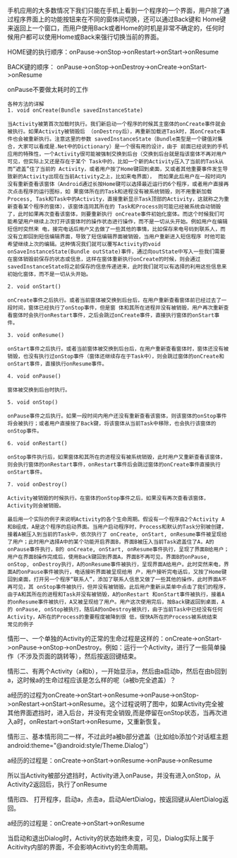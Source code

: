 

手机应用的大多数情况下我们只能在手机上看到一个程序的一个界面，用户除了通过程序界面上的功能按钮来在不同的窗体间切换，还可以通过Back键和 Home键来返回上一个窗口，而用户使用Back或者Home的时机是非常不确定的，任何时候用户都可以使用Home或Back来强行切换当前的界面。

HOME键的执行顺序：onPause->onStop->onRestart->onStart->onResume

BACK键的顺序： onPause->onStop->onDestroy->onCreate->onStart->onResume

onPause不要做太耗时的工作

    各种方法的详解
    1. void onCreate(Bundle savedInstanceState) 

    当Activity被第首次加载时执行。我们新启动一个程序的时候其主窗体的onCreate事件就会被执行。如果Activity被销毁后 （onDestroy后），再重新加载进Task时，其onCreate事件也会被重新执行。注意这里的参数 savedInstanceState（Bundle类型是一个键值对集合，大家可以看成是.Net中的Dictionary）是一个很有用的设计，由于 前面已经说到的手机应用的特殊性，一个Activity很可能被强制交换到后台（交换到后台就是指该窗体不再对用户可见，但实际上又还是存在于某个 Task中的，比如一个新的Activity压入了当前的Task从而“遮盖”住了当前的 Activity，或者用户按了Home键回到桌面，又或者其他重要事件发生导致新的Activity出现在当前Activity之上，比如来电界面）， 而如果此后用户在一段时间内没有重新查看该窗体（Android通过长按Home键可以选择最近运行的6个程序，或者用户直接再次点击程序的运行图标，如 果窗体所在的Task和进程没有被系统销毁，则不用重新加载Process, Task和Task中的Activity，直接重新显示Task顶部的Activity，这就称之为重新查看某个程序的窗体），该窗体连同其所在的 Task和Process则可能已经被系统自动销毁了，此时如果再次查看该窗体，则要重新执行 onCreate事件初始化窗体。而这个时候我们可能希望用户继续上次打开该窗体时的操作状态进行操作，而不是一切从头开始。例如用户在编辑短信时突然来 电，接完电话后用户又去做了一些其他的事情，比如保存来电号码到联系人，而没有立即回到短信编辑界面，导致了短信编辑界面被销毁，当用户重新进入短信程序 时他可能希望继续上次的编辑。这种情况我们就可以覆写Activity的void onSaveInstanceState(Bundle outState)事件，通过向outState中写入一些我们需要在窗体销毁前保存的状态或信息，这样在窗体重新执行onCreate的时候，则会通过 savedInstanceState将之前保存的信息传递进来，此时我们就可以有选择的利用这些信息来初始化窗体，而不是一切从头开始。 

    2. void onStart() 

    onCreate事件之后执行。或者当前窗体被交换到后台后，在用户重新查看窗体前已经过去了一段时间，窗体已经执行了onStop事件，但是窗 体和其所在进程并没有被销毁，用户再次重新查看窗体时会执行onRestart事件，之后会跳过onCreate事件，直接执行窗体的onStart事 件。 

    3. void onResume() 

    onStart事件之后执行。或者当前窗体被交换到后台后，在用户重新查看窗体时，窗体还没有被销毁，也没有执行过onStop事件（窗体还继续存在于Task中），则会跳过窗体的onCreate和onStart事件，直接执行onResume事件。 

    4. void onPause() 

    窗体被交换到后台时执行。 

    5. void onStop() 

    onPause事件之后执行。如果一段时间内用户还没有重新查看该窗体，则该窗体的onStop事件将会被执行；或者用户直接按了Back键，将该窗体从当前Task中移除，也会执行该窗体的onStop事件。 

    6. void onRestart() 

    onStop事件执行后，如果窗体和其所在的进程没有被系统销毁，此时用户又重新查看该窗体，则会执行窗体的onRestart事件，onRestart事件后会跳过窗体的onCreate事件直接执行onStart事件。 

    7. void onDestroy() 

    Activity被销毁的时候执行。在窗体的onStop事件之后，如果没有再次查看该窗体，Activity则会被销毁。 

    最后用一个实际的例子来说明Activity的各个生命周期。假设有一个程序由2个Activity A和B组成，A是这个程序的启动界面。当用户启动程序时，Process和默认的Task分别被创建，接着A被压入到当前的Task中，依次执行了 onCreate, onStart, onResume事件被呈现给了用户；此时用户选择A中的某个功能开启界面B，界面B被压入当前Task遮盖住了A，A的onPause事件执行，B的 onCreate, onStart, onResume事件执行，呈现了界面B给用户；用户在界面B操作完成后，使用Back键回到界面A，界面B不再可见，界面B的onPause, onStop, onDestroy执行，A的onResume事件被执行，呈现界面A给用户。此时突然来电，界面A的onPause事件被执行，电话接听界面被呈现给用 户，用户接听完电话后，又按了Home键回到桌面，打开另一个程序“联系人”，添加了联系人信息又做了一些其他的操作，此时界面A不再可见，其 onStop事件被执行，但并没有被销毁。此后用户重新从菜单中点击了我们的程序，由于A和其所在的进程和Task并没有被销毁，A的onRestart 和onStart事件被执行，接着A的onResume事件被执行，A又被呈现给了用户。用户这次使用完后，按Back键返回到桌面，A的 onPause, onStop被执行，随后A的onDestroy被执行，由于当前Task中已经没有任何Activity，A所在的Process的重要程度被降到很 低，很快A所在的Process被系统结束
    常见的例子

 

情形一、一个单独的Activity的正常的生命过程是这样的：onCreate->onStart->onPause->onStop->onDestroy。例如：运行一个Activity，进行了一些简单操作（不涉及页面的跳转等），然后按返回键结束。

 

 

 

情形二、有两个Activity（a和b），一开始显示a，然后由a启动b，然后在由b回到a，这时候a的生命过程应该是怎么样的呢（a被b完全遮盖）？

 

a经历的过程为onCreate->onStart->onResume->onPause->onStop->onRestart->onStart->onResume。这个过程说明了图中，如果Activity完全被其他界面遮挡时，进入后台，并没有完全销毁,而是停留在onStop状态，当再次进入a时，onRestart->onStart->onResume，又重新恢复。

 

 

 

情形三、基本情形同二一样，不过此时a被b部分遮盖（比如给b添加个对话框主题 android:theme="@android:style/Theme.Dialog"）

 

a经历的过程是：onCreate->onStart->onResume->onPause->onResume

 

所以当Activity被部分遮挡时，Activity进入onPause，并没有进入onStop，从Activity2返回后，执行了onResume

 

 

 

情形四、 打开程序，启动a，点击a，启动AlertDialog，按返回键从AlertDialog返回。

 

a经历的过程是：onCreate->onStart->onResume

 

当启动和退出Dialog时，Activity的状态始终未变，可见，Dialog实际上属于Acitivity内部的界面，不会影响Acitivty的生命周期。